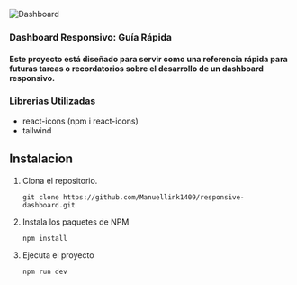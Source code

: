 ![Dashboard](https://github.com/Manuellink1409/responsive-dashboard/assets/119713955/f4c679dd-8565-4c9e-bcb1-51e6c92c4813)

### Dashboard Responsivo: Guía Rápida
#### Este proyecto está diseñado para servir como una referencia rápida para futuras tareas o recordatorios sobre el desarrollo de un dashboard responsivo.


### Librerias Utilizadas
- react-icons (npm i react-icons)
- tailwind

<h2>Instalacion</h2>
<ol>
  <li>Clona el repositorio.</li>

  
  ```
  git clone https://github.com/Manuellink1409/responsive-dashboard.git
  ```

  <li>Instala los paquetes de NPM</li>

  
   ```
  npm install
   ```

  <li>Ejecuta el proyecto</li>


  ```
  npm run dev
   ```
</ol>
